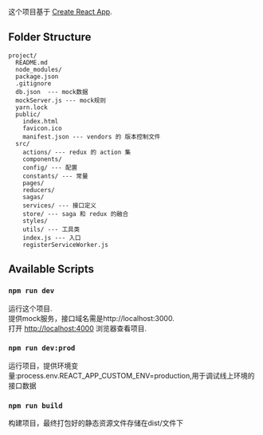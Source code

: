 这个项目基于 [Create React App](https://github.com/facebookincubator/create-react-app).

## Folder Structure

```
project/
  README.md
  node_modules/
  package.json
  .gitignore
  db.json  --- mock数据
  mockServer.js --- mock规则
  yarn.lock
  public/
    index.html
    favicon.ico
    manifest.json --- vendors 的 版本控制文件
  src/
    actions/ --- redux 的 action 集
    components/
    config/ --- 配置
    constants/ --- 常量
    pages/
    reducers/
    sagas/
    services/ --- 接口定义
    store/ --- saga 和 redux 的融合
    styles/
    utils/ --- 工具类
    index.js --- 入口
    registerServiceWorker.js
```

## Available Scripts

### `npm run dev`

运行这个项目.<br>
提供mock服务，接口域名需是http://localhost:3000.<br>
打开 [http://localhost:4000](http://localhost:4000) 浏览器查看项目.

### `npm run dev:prod`

运行项目，提供环境变量:process.env.REACT_APP_CUSTOM_ENV=production,用于调试线上环境的接口数据

### `npm run build`

构建项目，最终打包好的静态资源文件存储在dist/文件下
